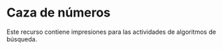 # Caza de números

Este recurso contiene impresiones para las actividades de algoritmos de búsqueda.